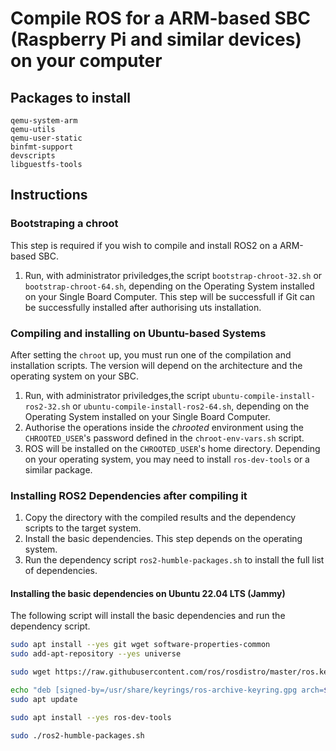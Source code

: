 # Compile ROS for a ARM-based SBC (Raspberry Pi and similar devices) on your computer

## Packages to install

```
qemu-system-arm
qemu-utils
qemu-user-static
binfmt-support
devscripts
libguestfs-tools
```

## Instructions

### Bootstraping a chroot

This step is required if you wish to compile and install ROS2 on a ARM-based
SBC.

1. Run, with administrator priviledges,the script `bootstrap-chroot-32.sh` or
`bootstrap-chroot-64.sh`, depending on the Operating System installed on your
Single Board Computer. This step will be successfull if Git can be successfully
installed after authorising uts installation.

### Compiling and installing on Ubuntu-based Systems

After setting the `chroot` up, you must run one of the compilation and
installation scripts. The version will depend on the architecture and the
operating system on your SBC.

1. Run, with administrator priviledges,the script
`ubuntu-compile-install-ros2-32.sh` or `ubuntu-compile-install-ros2-64.sh`,
depending on the Operating System installed on your Single Board Computer.
2. Authorise the operations inside the *chrooted* environment using the
`CHROOTED_USER`'s password defined in the `chroot-env-vars.sh` script.
3. ROS will be installed on the `CHROOTED_USER`'s home directory. Depending on
your operating system, you may need to install `ros-dev-tools` or a similar
package.

### Installing ROS2 Dependencies after compiling it

1. Copy the directory with the compiled results and the dependency scripts to
the target system.
2. Install the basic dependencies. This step depends on the operating system.
3. Run the dependency script `ros2-humble-packages.sh` to install the full list
of dependencies.

#### Installing the basic dependencies on Ubuntu 22.04 LTS (Jammy)

The following script will install the basic dependencies and run the dependency
script.

```bash
sudo apt install --yes git wget software-properties-common
sudo add-apt-repository --yes universe

sudo wget https://raw.githubusercontent.com/ros/rosdistro/master/ros.key -O /usr/share/keyrings/ros-archive-keyring.gpg

echo "deb [signed-by=/usr/share/keyrings/ros-archive-keyring.gpg arch=$(dpkg --print-architecture)] http://packages.ros.org/ros2/ubuntu jammy main" | sudo tee /etc/apt/sources.list.d/ros2.list > /dev/null
sudo apt update

sudo apt install --yes ros-dev-tools

sudo ./ros2-humble-packages.sh
```